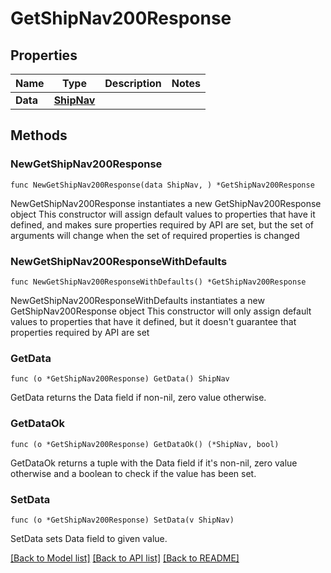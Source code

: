 # GetShipNav200Response

## Properties

Name | Type | Description | Notes
------------ | ------------- | ------------- | -------------
**Data** | [**ShipNav**](ShipNav.md) |  | 

## Methods

### NewGetShipNav200Response

`func NewGetShipNav200Response(data ShipNav, ) *GetShipNav200Response`

NewGetShipNav200Response instantiates a new GetShipNav200Response object
This constructor will assign default values to properties that have it defined,
and makes sure properties required by API are set, but the set of arguments
will change when the set of required properties is changed

### NewGetShipNav200ResponseWithDefaults

`func NewGetShipNav200ResponseWithDefaults() *GetShipNav200Response`

NewGetShipNav200ResponseWithDefaults instantiates a new GetShipNav200Response object
This constructor will only assign default values to properties that have it defined,
but it doesn't guarantee that properties required by API are set

### GetData

`func (o *GetShipNav200Response) GetData() ShipNav`

GetData returns the Data field if non-nil, zero value otherwise.

### GetDataOk

`func (o *GetShipNav200Response) GetDataOk() (*ShipNav, bool)`

GetDataOk returns a tuple with the Data field if it's non-nil, zero value otherwise
and a boolean to check if the value has been set.

### SetData

`func (o *GetShipNav200Response) SetData(v ShipNav)`

SetData sets Data field to given value.



[[Back to Model list]](../README.md#documentation-for-models) [[Back to API list]](../README.md#documentation-for-api-endpoints) [[Back to README]](../README.md)


